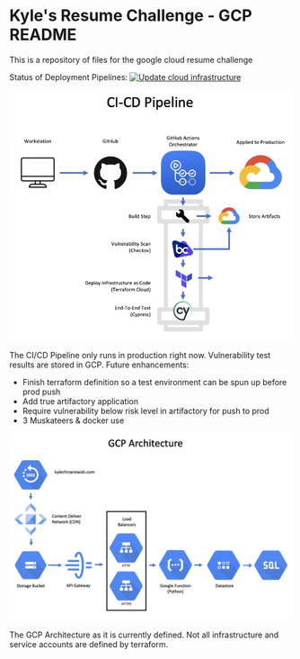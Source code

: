 # Kyle's Resume Challenge - GCP README

This is a repository of files for the google cloud resume challenge

Status of Deployment Pipelines:
[![Update cloud infrastructure](https://github.com/kchrzanowski3/gcpresumechallenge/actions/workflows/workflow.yml/badge.svg)](https://github.com/kchrzanowski3/gcpresumechallenge/actions/workflows/workflow.yml)


![CI/CD Pipeline](https://github.com/kchrzanowski3/gcpresumechallenge/blob/main/readme-images/pipeline.png?raw=true)

The CI/CD Pipeline only runs in production right now. Vulnerability test results are stored in GCP. 
Future enhancements:
- Finish terraform definition so a test environment can be spun up before prod push
- Add true artifactory application
- Require vulnerability below risk level in artifactory for push to prod 
- 3 Muskateers & docker use


![GCP Architecture](https://github.com/kchrzanowski3/gcpresumechallenge/blob/main/readme-images/architecture.png?raw=true)

The GCP Architecture as it is currently defined. Not all infrastructure and service accounts are defined by terraform. 

